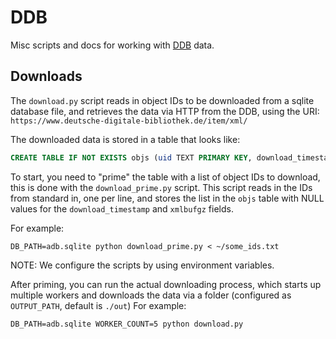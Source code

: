 # DDB

Misc scripts and docs for working with [DDB](https://www.deutsche-digitale-bibliothek.de/) data.

## Downloads

The `download.py` script reads in object IDs to be downloaded from a sqlite database file, and retrieves the data via HTTP from the DDB, using the URI: `https://www.deutsche-digitale-bibliothek.de/item/xml/`

The downloaded data is stored in a table that looks like:

```sql
CREATE TABLE IF NOT EXISTS objs (uid TEXT PRIMARY KEY, download_timestamp TEXT, xmlbufgz BLOB)
```

To start, you need to "prime" the table with a list of object IDs to download, this is done with the `download_prime.py` script. This script reads in the IDs from standard in, one per line, and stores the list in the `objs` table with NULL values for the `download_timestamp` and `xmlbufgz` fields.

For example:

```shell
DB_PATH=adb.sqlite python download_prime.py < ~/some_ids.txt
```

NOTE: We configure the scripts by using environment variables.

After priming, you can run the actual downloading process, which starts up multiple workers and downloads the data via a folder (configured as `OUTPUT_PATH`, default is `./out`) For example:

```shell
DB_PATH=adb.sqlite WORKER_COUNT=5 python download.py
```
